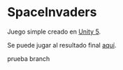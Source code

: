 # SpaceInvaders

Juego simple creado en [Unity 5](http://unity3d.com/es).

Se puede jugar al resultado final [aquí](https://informatika.egibide.org/space-invaders/).

prueba branch
